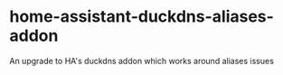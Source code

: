 # home-assistant-duckdns-aliases-addon
An upgrade to HA's duckdns addon which works around aliases issues
